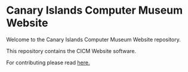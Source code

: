 # Canary Islands Computer Museum Website

Welcome to the Canary Islands Computer Museum Website repository.

This repository contains the CICM Website software.

For contributing please read [here.](CONTRIBUTING.md)
